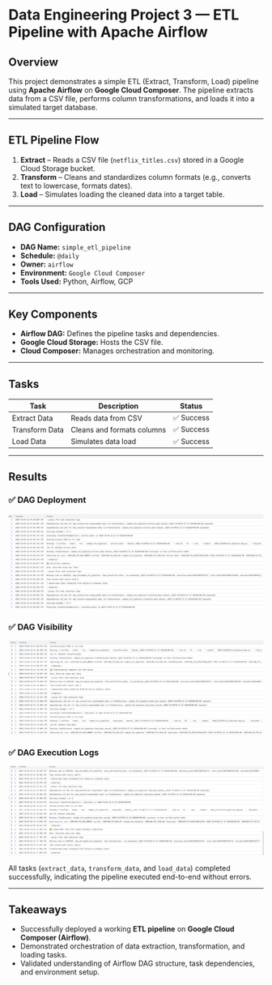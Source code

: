 # Data Engineering Project 3 — ETL Pipeline with Apache Airflow

## Overview
This project demonstrates a simple ETL (Extract, Transform, Load) pipeline using **Apache Airflow** on **Google Cloud Composer**. The pipeline extracts data from a CSV file, performs column transformations, and loads it into a simulated target database.

---

## ETL Pipeline Flow

1. **Extract** – Reads a CSV file (`netflix_titles.csv`) stored in a Google Cloud Storage bucket.  
2. **Transform** – Cleans and standardizes column formats (e.g., converts text to lowercase, formats dates).  
3. **Load** – Simulates loading the cleaned data into a target table.

---

## DAG Configuration
- **DAG Name:** `simple_etl_pipeline`  
- **Schedule:** `@daily`  
- **Owner:** `airflow`  
- **Environment:** `Google Cloud Composer`  
- **Tools Used:** Python, Airflow, GCP  

---

## Key Components
- **Airflow DAG:** Defines the pipeline tasks and dependencies.  
- **Google Cloud Storage:** Hosts the CSV file.  
- **Cloud Composer:** Manages orchestration and monitoring.  

---

## Tasks
| Task | Description | Status |
|------|--------------|---------|
| Extract Data | Reads data from CSV | ✅ Success |
| Transform Data | Cleans and formats columns | ✅ Success |
| Load Data | Simulates data load | ✅ Success |

---

## Results

### ✅ DAG Deployment
![Descriptive Alt Text](figure1.png)

### ✅ DAG Visibility
![Descriptive Alt Text](figure2.png)

### ✅ DAG Execution Logs
![Descriptive Alt Text](figure3.png)

All tasks (`extract_data`, `transform_data`, and `load_data`) completed successfully, indicating the pipeline executed end-to-end without errors.

---

## Takeaways
- Successfully deployed a working **ETL pipeline** on **Google Cloud Composer (Airflow)**.  
- Demonstrated orchestration of data extraction, transformation, and loading tasks.  
- Validated understanding of Airflow DAG structure, task dependencies, and environment setup.  

